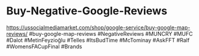 # Buy-Negative-Google-Reviews
https://ussocialmediamarket.com/shop/google-service/buy-google-map-reviews/  #buy-google-map-reviews  #NegativeReviews #MUNCRY #MUFC #Dalot #MetinFeyzioğlu #Telles #ItsBudTime #McTominay #AskFFT #Ralf #WomensFACupFinal #Brands
